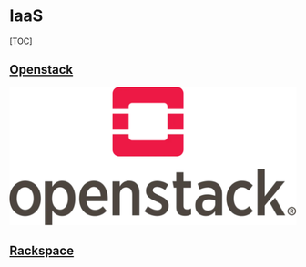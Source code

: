 # IaaS

[TOC]


## [Openstack](https://www.openstack.org)
![|400](../../../Assets/Pics/Pasted%20image%2020230308140123.png)


## [Rackspace](https://www.rackspace.com)





